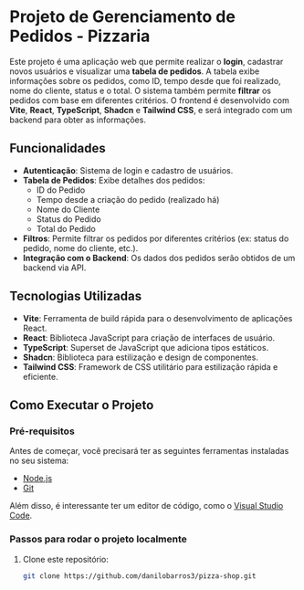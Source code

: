 # Projeto de Gerenciamento de Pedidos - Pizzaria

Este projeto é uma aplicação web que permite realizar o **login**, cadastrar novos usuários e visualizar uma **tabela de pedidos**. A tabela exibe informações sobre os pedidos, como ID, tempo desde que foi realizado, nome do cliente, status e o total. O sistema também permite **filtrar** os pedidos com base em diferentes critérios. O frontend é desenvolvido com **Vite**, **React**, **TypeScript**, **Shadcn** e **Tailwind CSS**, e será integrado com um backend para obter as informações.

## Funcionalidades

- **Autenticação**: Sistema de login e cadastro de usuários.
- **Tabela de Pedidos**: Exibe detalhes dos pedidos:
  - ID do Pedido
  - Tempo desde a criação do pedido (realizado há)
  - Nome do Cliente
  - Status do Pedido
  - Total do Pedido
- **Filtros**: Permite filtrar os pedidos por diferentes critérios (ex: status do pedido, nome do cliente, etc.).
- **Integração com o Backend**: Os dados dos pedidos serão obtidos de um backend via API.

## Tecnologias Utilizadas

- **Vite**: Ferramenta de build rápida para o desenvolvimento de aplicações React.
- **React**: Biblioteca JavaScript para criação de interfaces de usuário.
- **TypeScript**: Superset de JavaScript que adiciona tipos estáticos.
- **Shadcn**: Biblioteca para estilização e design de componentes.
- **Tailwind CSS**: Framework de CSS utilitário para estilização rápida e eficiente.

## Como Executar o Projeto

### Pré-requisitos

Antes de começar, você precisará ter as seguintes ferramentas instaladas no seu sistema:

- [Node.js](https://nodejs.org/en/download/)
- [Git](https://git-scm.com)

Além disso, é interessante ter um editor de código, como o [Visual Studio Code](https://code.visualstudio.com/).

### Passos para rodar o projeto localmente

1. Clone este repositório:

   ```bash
   git clone https://github.com/danilobarros3/pizza-shop.git
